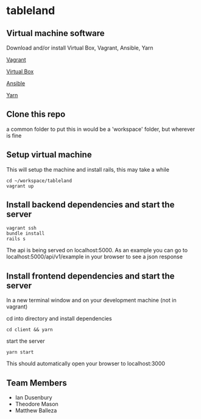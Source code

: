 # tableland

## Virtual machine software

Download and/or install Virtual Box, Vagrant, Ansible, Yarn

[Vagrant](http://downloads.vagrantup.com)

[Virtual Box](https://www.virtualbox.org/wiki/Downloads)

[Ansible](http://docs.ansible.com/ansible/latest/intro_installation.html#installing-the-control-machine)

[Yarn](https://yarnpkg.com/lang/en/docs/install/)

## Clone this repo

a common folder to put this in would be a 'workspace' folder, but wherever is fine

## Setup virtual machine

This will setup the machine and install rails, this may take a while

````
cd ~/workspace/tableland
vagrant up
````

## Install backend dependencies and start the server
````
vagrant ssh
bundle install
rails s
````

The api is being served on localhost:5000. As an example you can go to
localhost:5000/api/v1/example in your browser to see a json response

## Install frontend dependencies and start the server

In a new terminal window and on your development machine (not in vagrant)

cd into directory and install dependencies

```
cd client && yarn
```

start the server

```
yarn start
```

This should automatically open your browser to localhost:3000

## Team Members
* Ian Dusenbury
* Theodore Mason
* Matthew Balleza
